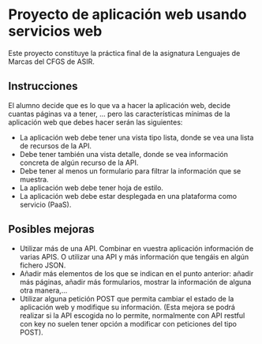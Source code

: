 # Proyecto de aplicación web usando servicios web
Este proyecto constituye la práctica final de la asignatura Lenguajes de Marcas del CFGS de ASIR.
## Instrucciones
El alumno decide que es lo que va a hacer la aplicación web, decide cuantas páginas va a tener, … pero las características mínimas de la aplicación web que debes hacer serán las siguientes:

- La aplicación web debe tener una vista tipo lista, donde se vea una lista de recursos de la API.
- Debe tener también una vista detalle, donde se vea información concreta de algún recurso de la API.
- Debe tener al menos un formulario para filtrar la información que se muestra.
- La aplicación web debe tener hoja de estilo.
- La aplicación web debe estar desplegada en una plataforma como servicio (PaaS).

## Posibles mejoras

- Utilizar más de una API. Combinar en vuestra aplicación información de varias APIS. O utilizar una API y más información que tengáis en algún fichero JSON.
- Añadir más elementos de los que se indican en el punto anterior: añadir más páginas, añadir más formularios, mostrar la información de alguna otra manera,…
- Utilizar alguna petición POST que permita cambiar el estado de la aplicación web y modifique su información. (Esta mejora se podrá realizar si la API escogida no lo permite, normalmente con API restful con key no suelen tener opción a modificar con peticiones del tipo POST).


